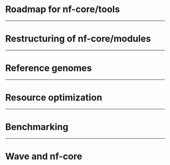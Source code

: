 # Roadmap for nf-core/tools

---

# Restructuring of nf-core/modules

---

# Reference genomes

---

# Resource optimization

---

# Benchmarking

---

# Wave and nf-core
